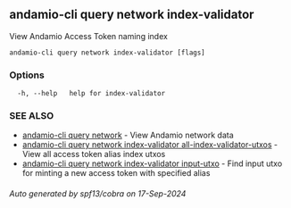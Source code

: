 ## andamio-cli query network index-validator

View Andamio Access Token naming index

```
andamio-cli query network index-validator [flags]
```

### Options

```
  -h, --help   help for index-validator
```

### SEE ALSO

* [andamio-cli query network](andamio-cli_query_network.md.md)	 - View Andamio network data
* [andamio-cli query network index-validator all-index-validator-utxos](andamio-cli_query_network_index-validator_all-index-validator-utxos.md.md)	 - View all access token alias index utxos
* [andamio-cli query network index-validator input-utxo](andamio-cli_query_network_index-validator_input-utxo.md.md)	 - Find input utxo for minting a new access token with specified alias

###### Auto generated by spf13/cobra on 17-Sep-2024
